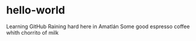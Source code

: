 # hello-world
Learning GitHub
Raining hard here in Amatlán
Some good espresso coffee whith chorrito of milk
